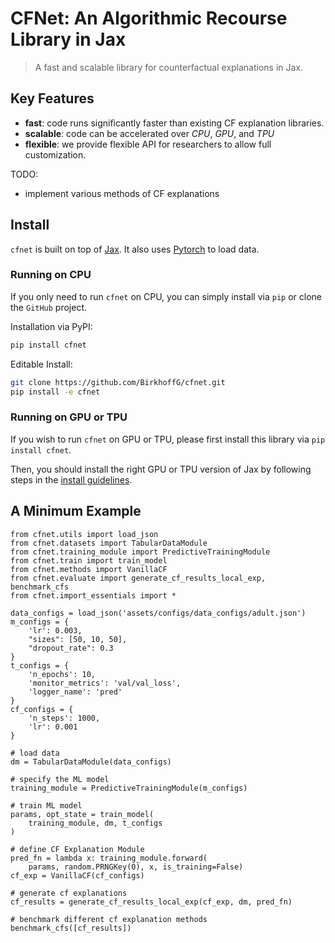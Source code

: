 # CFNet: An Algorithmic Recourse Library in Jax
> A fast and scalable library for counterfactual explanations in Jax.


## Key Features

- **fast**: code runs significantly faster than existing CF explanation libraries.
- **scalable**: code can be accelerated over *CPU*, *GPU*, and *TPU*
- **flexible**: we provide flexible API for researchers to allow full customization.


TODO: 
- implement various methods of CF explanations


## Install

`cfnet` is built on top of [Jax](https://jax.readthedocs.io/en/latest/index.html). It also uses [Pytorch](https://pytorch.org/) to load data.

### Running on CPU

If you only need to run `cfnet` on CPU, you can simply install via `pip` or clone the `GitHub` project.

Installation via PyPI:
```bash
pip install cfnet
```

Editable Install:
```bash
git clone https://github.com/BirkhoffG/cfnet.git
pip install -e cfnet
```

### Running on GPU or TPU

If you wish to run `cfnet` on GPU or TPU, please first install this library via `pip install cfnet`.

Then, you should install the right GPU or TPU version of Jax by following steps in the [install guidelines](https://github.com/google/jax#installation).



## A Minimum Example

```
from cfnet.utils import load_json
from cfnet.datasets import TabularDataModule
from cfnet.training_module import PredictiveTrainingModule
from cfnet.train import train_model
from cfnet.methods import VanillaCF
from cfnet.evaluate import generate_cf_results_local_exp, benchmark_cfs
from cfnet.import_essentials import *

data_configs = load_json('assets/configs/data_configs/adult.json')
m_configs = {
    'lr': 0.003,
    "sizes": [50, 10, 50],
    "dropout_rate": 0.3
}
t_configs = {
    'n_epochs': 10,
    'monitor_metrics': 'val/val_loss',
    'logger_name': 'pred'
}
cf_configs = {
    'n_steps': 1000,
    'lr': 0.001
}

# load data
dm = TabularDataModule(data_configs)

# specify the ML model 
training_module = PredictiveTrainingModule(m_configs)

# train ML model
params, opt_state = train_model(
    training_module, dm, t_configs
)

# define CF Explanation Module
pred_fn = lambda x: training_module.forward(
    params, random.PRNGKey(0), x, is_training=False)
cf_exp = VanillaCF(cf_configs)

# generate cf explanations
cf_results = generate_cf_results_local_exp(cf_exp, dm, pred_fn)

# benchmark different cf explanation methods
benchmark_cfs([cf_results])
```

